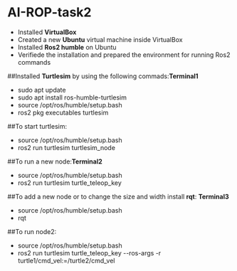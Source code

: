# AI-ROP-task2
- Installed **VirtualBox** 
- Created a new **Ubuntu** virtual machine inside VirtualBox
- Installed **Ros2 humble** on Ubuntu 
- Verifiede the installation and prepared the environment for running Ros2 commands
  
##Installed **Turtlesim** by using the following commads:**Terminal1**
- sudo apt update
- sudo apt install ros-humble-turtlesim
- source /opt/ros/humble/setup.bash
- ros2 pkg executables turtlesim

##To start turtlesim:
- source /opt/ros/humble/setup.bash
- ros2 run turtlesim turtlesim_node

##To run a new node:**Terminal2**
- source /opt/ros/humble/setup.bash
- ros2 run turtlesim turtle_teleop_key

##To add a new node or to change the size and width install **rqt**: **Terminal3**
- source /opt/ros/humble/setup.bash
- rqt 

##To run node2:
- source /opt/ros/humble/setup.bash
- ros2 run turtlesim turtle_teleop_key --ros-args -r turtle1/cmd_vel:=/turtle2/cmd_vel
